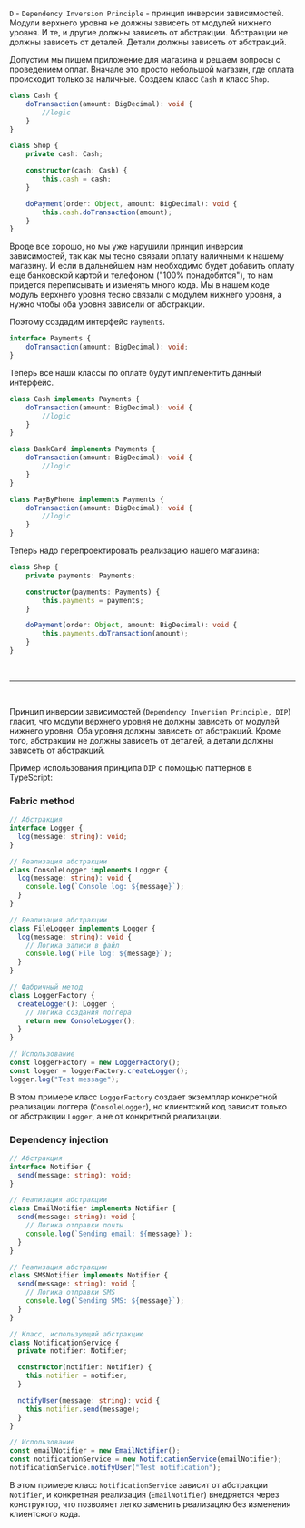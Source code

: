 `D` - `Dependency Inversion Principle` - принцип инверсии зависимостей. Модули верхнего уровня не должны зависеть от модулей нижнего уровня. И те, и другие должны зависеть от абстракции. Абстракции не должны зависеть от деталей. Детали должны зависеть от абстракций.


Допустим мы пишем приложение для магазина и решаем вопросы с проведением оплат. Вначале это просто небольшой магазин, где оплата происходит только за наличные. Создаем класс `Cash` и класс `Shop`.

```ts
class Cash {
    doTransaction(amount: BigDecimal): void {
        //logic
    }
}

class Shop {
    private cash: Cash;

    constructor(cash: Cash) {
        this.cash = cash;
    }

    doPayment(order: Object, amount: BigDecimal): void {
        this.cash.doTransaction(amount);
    }
}
```

Вроде все хорошо, но мы уже нарушили принцип инверсии зависимостей, так как мы тесно связали оплату наличными к нашему магазину. И если в дальнейшем нам необходимо будет добавить оплату еще банковской картой и телефоном ("100% понадобится"), то нам придется переписывать и изменять много кода. Мы в нашем коде модуль верхнего уровня тесно связали с модулем нижнего уровня, а нужно чтобы оба уровня зависели от абстракции.

Поэтому создадим интерфейс `Payments`.

```ts
interface Payments {
    doTransaction(amount: BigDecimal): void;
}
```

Теперь все наши классы по оплате будут имплементить данный интерфейс.

```ts
class Cash implements Payments {
    doTransaction(amount: BigDecimal): void {
        //logic
    }
}

class BankCard implements Payments {
    doTransaction(amount: BigDecimal): void {
        //logic
    }
}

class PayByPhone implements Payments {
    doTransaction(amount: BigDecimal): void {
        //logic
    }
}
```

Теперь надо перепроектировать реализацию нашего магазина:

```ts
class Shop {
    private payments: Payments;

    constructor(payments: Payments) {
        this.payments = payments;
    }

    doPayment(order: Object, amount: BigDecimal): void {
        this.payments.doTransaction(amount);
    }
}
```

<br />
<hr />
<br />

Принцип инверсии зависимостей (`Dependency Inversion Principle, DIP`) гласит, что модули верхнего уровня не должны зависеть от модулей нижнего уровня. Оба уровня должны зависеть от абстракций. Кроме того, абстракции не должны зависеть от деталей, а детали должны зависеть от абстракций.

Пример использования принципа `DIP` с помощью паттернов в TypeScript:

### Fabric method
```ts
// Абстракция
interface Logger {
  log(message: string): void;
}

// Реализация абстракции
class ConsoleLogger implements Logger {
  log(message: string): void {
    console.log(`Console log: ${message}`);
  }
}

// Реализация абстракции
class FileLogger implements Logger {
  log(message: string): void {
    // Логика записи в файл
    console.log(`File log: ${message}`);
  }
}

// Фабричный метод
class LoggerFactory {
  createLogger(): Logger {
    // Логика создания логгера
    return new ConsoleLogger();
  }
}

// Использование
const loggerFactory = new LoggerFactory();
const logger = loggerFactory.createLogger();
logger.log("Test message");
```

В этом примере класс `LoggerFactory` создает экземпляр конкретной реализации логгера (`ConsoleLogger`), но клиентский код зависит только от абстракции `Logger`, а не от конкретной реализации.


### Dependency injection
```ts
// Абстракция
interface Notifier {
  send(message: string): void;
}

// Реализация абстракции
class EmailNotifier implements Notifier {
  send(message: string): void {
    // Логика отправки почты
    console.log(`Sending email: ${message}`);
  }
}

// Реализация абстракции
class SMSNotifier implements Notifier {
  send(message: string): void {
    // Логика отправки SMS
    console.log(`Sending SMS: ${message}`);
  }
}

// Класс, использующий абстракцию
class NotificationService {
  private notifier: Notifier;

  constructor(notifier: Notifier) {
    this.notifier = notifier;
  }

  notifyUser(message: string): void {
    this.notifier.send(message);
  }
}

// Использование
const emailNotifier = new EmailNotifier();
const notificationService = new NotificationService(emailNotifier);
notificationService.notifyUser("Test notification");
```

В этом примере класс `NotificationService` зависит от абстракции `Notifier`, и конкретная реализация (`EmailNotifier`) внедряется через конструктор, что позволяет легко заменить реализацию без изменения клиентского кода.
